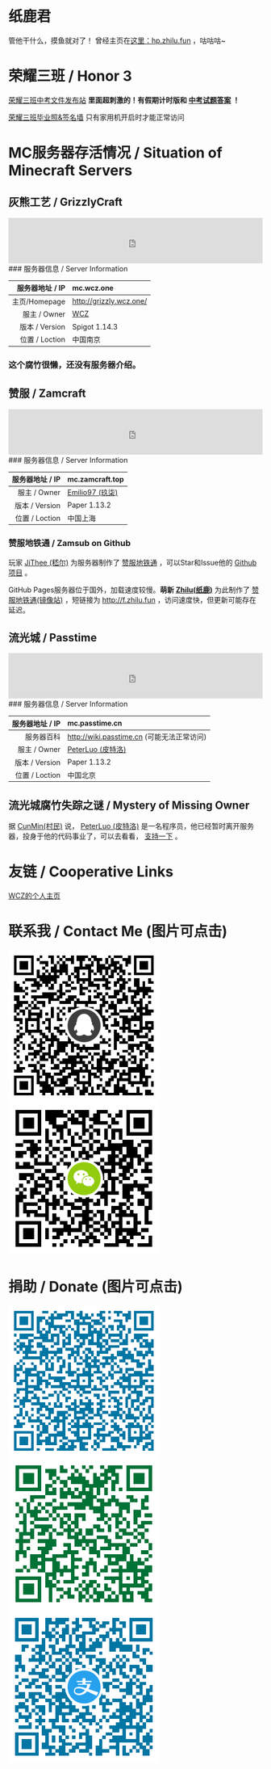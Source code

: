 # 纸鹿君

管他干什么，摸鱼就对了！
曾经主页在[这里：hp.zhilu.fun](http://hp.zhilu.fun) ，咕咕咕~

# 荣耀三班  / Honor 3

[荣耀三班中考文件发布站](http://file.zhilu.fun) **里面超刺激的！有假期计时版和 [中考试题答案](http://mp.weixin.qq.com/s?__biz=MzAxODI2NTIyMw==&mid=2452997479&idx=1&sn=61068a8c7cddec76ccfe3faf0b6c8586&chksm=8c19808fbb6e09999af5844394650385483a5da08041a67dceaf0a4acd4abdfe4bce52e2b8e8&mpshare=1&scene=23&srcid=0705BlrVcQpfWB6PuO5tQP2z#rd) ！**

[荣耀三班毕业照&签名墙](http://HONOR3.zhilu.fun:1903) 只有家用机开启时才能正常访问

# MC服务器存活情况 / Situation of Minecraft Servers

## 灰熊工艺 / GrizzlyCraft

<iframe style="width:728px;height:90px;max-width:100%;border:none;display:block;margin:auto" src="https://namemc.com/server/mc.wcz.one/embed" width="728" height="90"></iframe>
### 服务器信息 / Server Information

| 服务器地址 / IP | mc.wcz.one |
|--:|:--|
| 主页/Homepage | http://grizzly.wcz.one/ |
| 服主 / Owner | [WCZ](https://zh-cn.namemc.com/profile/WCZ.1) |
| 版本 / Version | Spigot 1.14.3 |
| 位置 / Loction | 中国南京 |

### 这个腐竹很懒，还没有服务器介绍。

##  赞服 / Zamcraft

<iframe style="width:728px;height:90px;max-width:100%;border:none;display:block;margin:auto" src="https://namemc.com/server/mc.zamcraft.top/embed" width="728" height="90"></iframe>
### 服务器信息 / Server Information

| 服务器地址 / IP | mc.zamcraft.top |
|--:|:--|
| 服主 / Owner | [Emilio97 (玖柒)](https://zh-cn.namemc.com/profile/Emilio97.2) |
| 版本 / Version | Paper 1.13.2 |
| 位置 / Loction | 中国上海 |

### 赞服地铁通 / Zamsub on Github
玩家 [JiThee (嵇尔)](https://zh-cn.namemc.com/profile/JiThee.1) 为服务器制作了 [赞服地铁通](http://zamsub.JiThee.name) ，可以Star和Issue他的 [Github项目](https://github.com/JiYouMCC/zamsub) 。

GitHub Pages服务器位于国外，加载速度较慢。**萌新 [Zhilu(纸鹿)](https://zh-cn.namemc.com/profile/Zhilu.2)** 为此制作了 [赞服地铁通(镜像站)](http://l33z22l11.gitee.io/zamsub/) ，短链接为 http://f.zhilu.fun ，访问速度快，但更新可能存在延迟。

## 流光城 / Passtime

<iframe style="width:728px;height:90px;max-width:100%;border:none;display:block;margin:auto" src="https://namemc.com/server/mc.passtime.cn/embed" width="728" height="90"></iframe>
### 服务器信息 / Server Information

| 服务器地址 / IP | mc.passtime.cn |
|--:|:--|
| 服务器百科 | http://wiki.passtime.cn (可能无法正常访问) |
| 服主 / Owner | [PeterLuo (皮特洛)](https://zh-cn.namemc.com/profile/PeterLuo.2) |
| 版本 / Version | Paper 1.13.2 |
| 位置 / Loction | 中国北京 |

## 流光城腐竹失踪之谜 / Mystery of Missing Owner
据 [CunMin(村民)](https://zh-cn.namemc.com/profile/CunMin.1) 说， [PeterLuo (皮特洛)](https://zh-cn.namemc.com/profile/PeterLuo.1) 是一名程序员，他已经暂时离开服务器，投身于他的代码事业了，可以去看看， [支持一下](http://passtime.cn) 。

# 友链 / Cooperative Links

[WCZ的个人主页](http://wcz.one)

# 联系我 / Contact Me (图片可点击)

<a href="https://qm.qq.com/cgi-bin/qm/qr?k=By2DluATPoV1etsCS0xctV5Re-XNm7QX"><img border="0" src="/img/QQ.png" /></a>
<a href ="https://u.wechat.com/MExxXhrih9746MRfr7DjEJU"><img border="0" src="/img/WeChat.png" /></a>

# 捐助 / Donate (图片可点击)

<a href="https://i.qianbao.qq.com/wallet/sqrcode.htm?m=tenpay&f=wallet&u=2399052066&a=1&n=%CE%96%CA%B0%E2%81%B1%CB%A1%E1%B5%98&ac=CAEQosL69wgY-6jG6QU%3D_xxx_sign"><img border="0" src="/img/QQPay.png" /></a>
<a href="wxp://f2f0V-TNi3ywRkn0IPIz1HQklPzvrz298S0w"><img border="0" src="/img/WeChatPay.png" /></a>
<a href="https://qr.alipay.com/fkx02192b7vaststlomwe84?t=1563531751809"><img border="0" src="/img/AliPay.png" /></a>